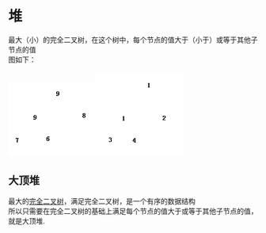 # 堆
最大（小）的完全二叉树，在这个树中，每个节点的值大于（小于）或等于其他子节点的值  
图如下：  

![大顶堆](https://github.com/TF27674569/Heap/blob/master/image/maxheap.png)![小顶堆](https://github.com/TF27674569/Heap/blob/master/image/miniheap.png)

## 大顶堆
最大的[完全二叉树](https://github.com/TF27674569/Tree)，满足完全二叉树，是一个有序的数据结构  
所以只需要在完全二叉树的基础上满足每个节点的值大于或等于其他子节点的值，就是大顶堆.
